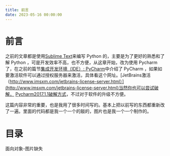 ```yaml
---
title: 前言
date: 2023-05-16 00:00:00
---
```


# 前言 #


之前的文章都是使用[Sublime Text](http://www.sublimetext.com/)来编写 Python 的，主要是为了更好的熟悉和了解 Python ，可是开发效率不高，也不方便，从这章开始，改为使用 Pycharm 了，在之前的篇节[集成开发环境（IDE）: PyCharm](https://www.readwithu.com/python1/IDE.html)中介绍了 PyCharm ，如果如要激活软件可以通过授权服务器来激活，具体看这个网址。[JetBrains激活（http://www.imsxm.com/jetbrains-license-server.html）](http://www.imsxm.com/jetbrains-license-server.html)当然你也可以尝试破解，  [Pycharm2017.1.1破解方式](http://blog.csdn.net/zyfortirude/article/details/70800681)，不过对于软件的升级不方便。


这篇内容非常的重要，也是我用了很多时间写的。基本上把以前写的东西都重新改了一遍。里面的代码都是我一个一个的敲的，图片也是我一个一个制作的。




# 目录 #

面向对象-图片缺失
